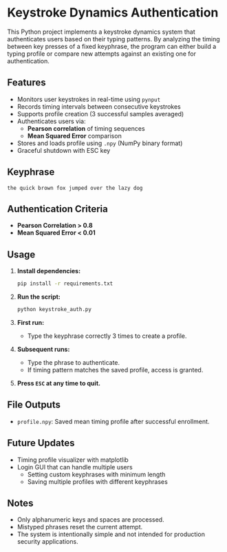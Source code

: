 # Keystroke Dynamics Authentication

This Python project implements a keystroke dynamics system that authenticates users based on their typing patterns. By analyzing the timing between key presses of a fixed keyphrase, the program can either build a typing profile or compare new attempts against an existing one for authentication.

## Features

- Monitors user keystrokes in real-time using `pynput`
- Records timing intervals between consecutive keystrokes
- Supports profile creation (3 successful samples averaged)
- Authenticates users via:
  - **Pearson correlation** of timing sequences
  - **Mean Squared Error** comparison
- Stores and loads profile using `.npy` (NumPy binary format)
- Graceful shutdown with ESC key

## Keyphrase

```
the quick brown fox jumped over the lazy dog
```

## Authentication Criteria

- **Pearson Correlation > 0.8**
- **Mean Squared Error < 0.01**

## Usage

1. **Install dependencies:**

    ```bash
    pip install -r requirements.txt
    ```

2. **Run the script:**

    ```bash
    python keystroke_auth.py
    ```

3. **First run:**
   - Type the keyphrase correctly 3 times to create a profile.

4. **Subsequent runs:**
   - Type the phrase to authenticate.
   - If timing pattern matches the saved profile, access is granted.

5. **Press `ESC` at any time to quit.**

## File Outputs

- `profile.npy`: Saved mean timing profile after successful enrollment.

## Future Updates

- Timing profile visualizer with matplotlib
- Login GUI that can handle multiple users
  - Setting custom keyphrases with minimum length
  - Saving multiple profiles with different keyphrases
  
## Notes

- Only alphanumeric keys and spaces are processed.
- Mistyped phrases reset the current attempt.
- The system is intentionally simple and not intended for production security applications.
